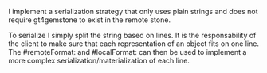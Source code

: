 I implement a serialization strategy that only uses plain strings and does not require gt4gemstone to exist in the remote stone.

To serialize I simply split the string based on lines. It is the responsability of the client to make sure that each representation of an object fits on one line. The #remoteFormat: and #localFormat: can then be used to implement a more complex serialization/materialization of each line.